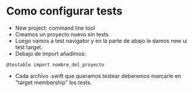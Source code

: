 # Como configurar tests

* New project: command line tool
* Creamos un proyecto nuevo sin tests
* Luego vamos a test navigator y en la parte de abajo le damos new ui test target.
* Debajo de import añadimos:

`@testable import nombre_del_proyecto`

* Cada archivo .swift que queramos testear deberemos marcarle en "target membership" los tests.